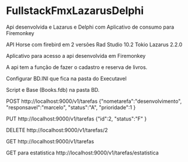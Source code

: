 # FullstackFmxLazarusDelphi
Api desenvolvida e Lazarus e Delphi com Aplicativo de consumo para Firemonkey

API Horse com firebird em 2 versões
Rad Studio 10.2 Tokio
Lazarus 2.2.0

Aplicativo para acesso a api desenvolvida em Firemonkey

A api tem a função de fazer o cadastro e reserva de livros.

Configurar BD.INI que fica na pasta do Executavel

Script e Base (Books.fdb) na pasta BD.


POST
http://localhost:9000/v1/tarefas
{"nometarefa":"desenvolvimento",
"responsavel":"marcelo",
"status":"A",
"prioridade":1
}

PUT
http://localhost:9000/v1/tarefas
{"id":2,
"status":"F"
}


DELETE
http://localhost:9000/v1/tarefas/2

GET
http://localhost:9000/v1/tarefas

GET para estatistica
http://localhost:9000/v1/tarefas/estatistica

